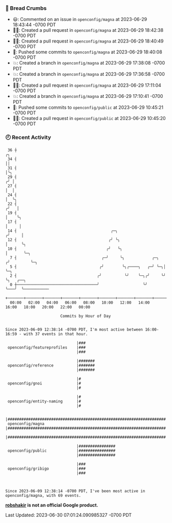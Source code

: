 ### 🍞 Bread Crumbs

 * 😃: Commented on an issue in `openconfig/magna` at 2023-06-29 18:43:44 -0700 PDT
 * ✍🏼: Created a pull request in `openconfig/magna` at 2023-06-29 18:42:38 -0700 PDT
 * ✍🏼: Created a pull request in `openconfig/magna` at 2023-06-29 18:40:49 -0700 PDT
 * 🚢: Pushed some commits to `openconfig/magna` at 2023-06-29 18:40:08 -0700 PDT
 * 💥: Created a branch in `openconfig/magna` at 2023-06-29 17:38:08 -0700 PDT
 * 💥: Created a branch in `openconfig/magna` at 2023-06-29 17:36:58 -0700 PDT
 * ✍🏼: Created a pull request in `openconfig/magna` at 2023-06-29 17:11:04 -0700 PDT
 * 💥: Created a branch in `openconfig/magna` at 2023-06-29 17:10:41 -0700 PDT
 * 🚢: Pushed some commits to `openconfig/public` at 2023-06-29 10:45:21 -0700 PDT
 * ✍🏼: Created a pull request in `openconfig/public` at 2023-06-29 10:45:20 -0700 PDT

### 🕘 Recent Activity
```
 36 ┼                                                                    ╭╮
 34 ┤                                                                    ││
 31 ┤                                                                    │╰╮
 29 ┤                                                                   ╭╯ │
 27 ┤                                                                   │  │
 24 ┤                                                                   │  ╰╮
 22 ┤                                                                  ╭╯   │
 19 ┤                                                                  │    ╰╮
 17 ┤                                                                  │     │
 14 ┤                                         ╭─╮                     ╭╯     │
 12 ┤                                        ╭╯ ╰╮                    │      ╰╮
 10 ┤                                       ╭╯   ╰╮                   │       ╰─╮
  7 ┤                                     ╭─╯     ╰╮            ╭─╮  ╭╯         ╰─╮
  5 ┤                                    ╭╯        ╰╮╭────╮   ╭─╯ ╰─╮│            ╰─╮
  2 ┤                                   ╭╯          ╰╯    ╰─╮╭╯     ╰╯              ╰╮   ╭──╮
  0 ┼───────────────────────────────────╯                   ╰╯                       ╰───╯  ╰───────────
    +───────+───────+───────+───────+───────+───────+───────+───────+───────+───────+───────+───────+────
  00:00   02:00   04:00   06:00   08:00   10:00   12:00   14:00   16:00   18:00   20:00   22:00   00:00   

						Commits by Hour of Day


Since 2023-06-09 12:38:14 -0700 PDT, I'm most active between 16:00-16:59 - with 37 events in that hour.

```



```
                               |###
 openconfig/featureprofiles    |###
                               |###

                               |#######
 openconfig/reference          |#######
                               |#######

                               |#
 openconfig/gnoi               |#
                               |#

                               |#
 openconfig/entity-naming      |#
                               |#

                               |#####################################################################
 openconfig/magna              |#####################################################################
                               |#####################################################################

                               |################
 openconfig/public             |################
                               |################

                               |###
 openconfig/gribigo            |###
                               |###



Since 2023-06-09 12:38:14 -0700 PDT, I've been most active in openconfig/magna, with 69 events.

```
**[robshakir](mailto:robjs@google.com) is not an official Google product.**  


Last Updated: 2023-06-30 07:01:24.090985327 -0700 PDT
